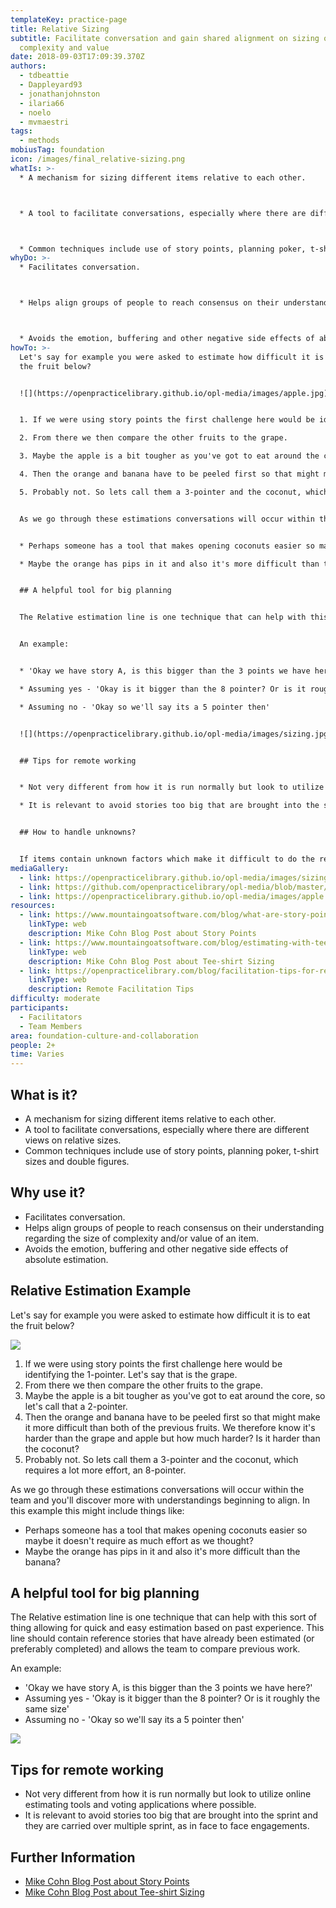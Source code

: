 ```yaml
---
templateKey: practice-page
title: Relative Sizing
subtitle: Facilitate conversation and gain shared alignment on sizing of
  complexity and value
date: 2018-09-03T17:09:39.370Z
authors:
  - tdbeattie
  - Dappleyard93
  - jonathanjohnston
  - ilaria66
  - noelo
  - mvmaestri
tags:
  - methods
mobiusTag: foundation
icon: /images/final_relative-sizing.png
whatIs: >-
  * A mechanism for sizing different items relative to each other.



  * A tool to facilitate conversations, especially where there are different views on relative sizes.



  * Common techniques include use of story points, planning poker, t-shirt sizes and double figures.
whyDo: >-
  * Facilitates conversation.



  * Helps align groups of people to reach consensus on their understanding regarding the size of complexity and/or value of an item.



  * Avoids the emotion, buffering and other negative side effects of absolute estimation.
howTo: >-
  Let's say for example you were asked to estimate how difficult it is to eat
  the fruit below?


  ![](https://openpracticelibrary.github.io/opl-media/images/apple.jpg)


  1. If we were using story points the first challenge here would be identifying the 1-pointer. Let's say that is the grape.

  2. From there we then compare the other fruits to the grape.

  3. Maybe the apple is a bit tougher as you've got to eat around the core, so let's call that a 2-pointer.

  4. Then the orange and banana have to be peeled first so that might make it more difficult than both of the previous fruits. We therefore know it's harder than the grape and apple but how much harder? Is it harder than the coconut?

  5. Probably not. So lets call them a 3-pointer and the coconut, which requires a lot more effort, an 8-pointer.


  As we go through these estimations conversations will occur within the team and you'll discover more with understandings beginning to align. In this example this might include things like:


  * Perhaps someone has a tool that makes opening coconuts easier so maybe it doesn't require as much effort as we thought?

  * Maybe the orange has pips in it and also it's more difficult than the banana?


  ## A helpful tool for big planning


  The Relative estimation line is one technique that can help with this sort of thing allowing for quick and easy estimation based on past experience. This line should contain reference stories that have already been estimated (or preferably completed) and allows the team to compare previous work.


  An example:


  * 'Okay we have story A, is this bigger than the 3 points we have here?'

  * Assuming yes - 'Okay is it bigger than the 8 pointer? Or is it roughly the same size'

  * Assuming no - 'Okay so we'll say its a 5 pointer then'


  ![](https://openpracticelibrary.github.io/opl-media/images/sizing.jpg)


  ## Tips for remote working


  * Not very different from how it is run normally but look to utilize online estimating tools and voting applications where possible.

  * It is relevant to avoid stories too big that are brought into the sprint and they are carried over multiple sprint, as in face to face engagements.


  ## How to handle unknowns?


  If items contain unknown factors which make it difficult to do the relative sizing, you can factor that in as size and increment it. To stay in the fruit example from above, what if you have a fruit no one has ever eaten before? By size the unknown fruit might be similar to a coconut, but you don't know the contents (e.g. edible kernel), therefore you increase it's relative size to factor in the unknown.
mediaGallery:
  - link: https://openpracticelibrary.github.io/opl-media/images/sizing.jpg
  - link: https://github.com/openpracticelibrary/opl-media/blob/master/images/Relative%20Sizing.jpeg?raw=true
  - link: https://openpracticelibrary.github.io/opl-media/images/apple.jpg
resources:
  - link: https://www.mountaingoatsoftware.com/blog/what-are-story-points
    linkType: web
    description: Mike Cohn Blog Post about Story Points
  - link: https://www.mountaingoatsoftware.com/blog/estimating-with-tee-shirt-sizes
    linkType: web
    description: Mike Cohn Blog Post about Tee-shirt Sizing
  - link: https://openpracticelibrary.com/blog/facilitation-tips-for-remote-sessions/
    linkType: web
    description: Remote Facilitation Tips
difficulty: moderate
participants:
  - Facilitators
  - Team Members
area: foundation-culture-and-collaboration
people: 2+
time: Varies
---
```

## What is it?

* A mechanism for sizing different items relative to each other.
* A tool to facilitate conversations, especially where there are different views on relative sizes.
* Common techniques include use of story points, planning poker, t-shirt sizes and double figures.

## Why use it?

* Facilitates conversation.
* Helps align groups of people to reach consensus on their understanding regarding the size of complexity and/or value of an item.
* Avoids the emotion, buffering and other negative side effects of absolute estimation.

## Relative Estimation Example

Let's say for example you were asked to estimate how difficult it is to eat the fruit below?

![](/images/apple.jpg)

1. If we were using story points the first challenge here would be identifying the 1-pointer. Let's say that is the grape.
2. From there we then compare the other fruits to the grape.
3. Maybe the apple is a bit tougher as you've got to eat around the core, so let's call that a 2-pointer.
4. Then the orange and banana have to be peeled first so that might make it more difficult than both of the previous fruits. We therefore know it's harder than the grape and apple but how much harder? Is it harder than the coconut?
5. Probably not. So lets call them a 3-pointer and the coconut, which requires a lot more effort, an 8-pointer.

As we go through these estimations conversations will occur within the team and you'll discover more with understandings beginning to align. In this example this might include things like:

* Perhaps someone has a tool that makes opening coconuts easier so maybe it doesn't require as much effort as we thought?
* Maybe the orange has pips in it and also it's more difficult than the banana?

## A helpful tool for big planning

The Relative estimation line is one technique that can help with this sort of thing allowing for quick and easy estimation based on past experience. This line should contain reference stories that have already been estimated (or preferably completed) and allows the team to compare previous work.

An example:

* 'Okay we have story A, is this bigger than the 3 points we have here?'
* Assuming yes - 'Okay is it bigger than the 8 pointer? Or is it roughly the same size'
* Assuming no - 'Okay so we'll say its a 5 pointer then'

![](/images/sizing.jpg)

## Tips for remote working

* Not very different from how it is run normally but look to utilize online estimating tools and voting applications where possible.
* It is relevant to avoid stories too big that are brought into the sprint and they are carried over multiple sprint, as in face to face engagements.

## Further Information

* [Mike Cohn Blog Post about Story Points](https://www.mountaingoatsoftware.com/blog/what-are-story-points)
* [Mike Cohn Blog Post about Tee-shirt Sizing](https://www.mountaingoatsoftware.com/blog/estimating-with-tee-shirt-sizes)
